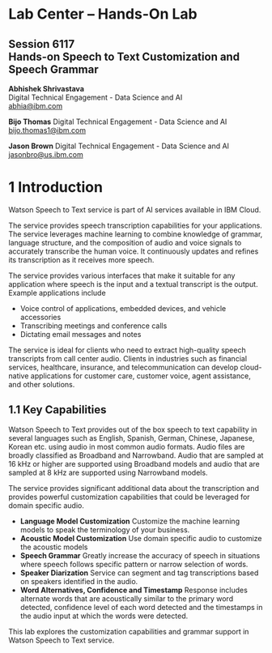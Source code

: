 # Lab Center – Hands-On Lab 
## Session 6117<br/>Hands-on Speech to Text Customization and Speech Grammar


**Abhishek Shrivastava**<br/>
Digital Technical Engagement - Data Science and AI<br/>
abhia@ibm.com

**Bijo Thomas**
Digital Technical Engagement - Data Science and AI
bijo.thomas1@ibm.com

**Jason Brown**
Digital Technical Engagement - Data Science and AI
jasonbro@us.ibm.com

# 1 Introduction

Watson Speech to Text service is part of AI services available in IBM Cloud.

The service provides speech transcription capabilities for your applications. The service leverages machine learning to combine knowledge of grammar, language structure, and the composition of audio and voice signals to accurately transcribe the human voice. It continuously updates and refines its transcription as it receives more speech.

The service provides various interfaces that make it suitable for any application where speech is the input and a textual transcript is the output. Example applications include

* Voice control of applications, embedded devices, and vehicle accessories
* Transcribing meetings and conference calls
* Dictating email messages and notes

The service is ideal for clients who need to extract high-quality speech transcripts from call center audio. Clients in industries such as financial services, healthcare, insurance, and telecommunication can develop cloud-native applications for customer care, customer voice, agent assistance, and other solutions.

## 1.1 Key Capabilities

Watson Speech to Text provides out of the box speech to text capability in several languages such as English, Spanish, German, Chinese, Japanese, Korean etc. using audio in most common audio formats. Audio files are broadly classified as Broadband and Narrowband. Audio that are sampled at 16 kHz or higher are supported using Broadband models and audio that are sampled at 8 kHz are supported using Narrowband models.

The service provides significant additional data about the transcription and provides powerful customization capabilities that could be leveraged for domain specific audio.

* **Language Model Customization**
Customize the machine learning models to speak the terminology of your business.
* **Acoustic Model Customization**
Use domain specific audio to customize the acoustic models
* **Speech Grammar**
Greatly increase the accuracy of speech in situations where speech follows specific pattern or narrow selection of words.
* **Speaker Diarization**
Service can segment and tag transcriptions based on speakers identified in the audio.
* **Word Alternatives, Confidence and Timestamp**
Response includes alternate words that are acoustically similar to the primary word detected, confidence level of each word detected and the timestamps in the audio input at which the words were detected.

This lab explores the customization capabilities and grammar support in Watson Speech to Text service.
